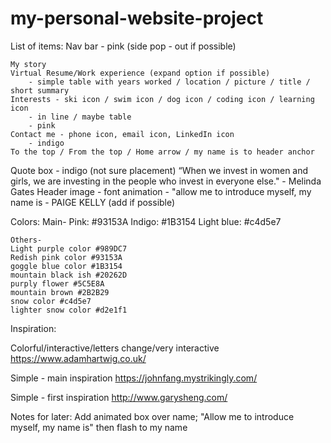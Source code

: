 # my-personal-website-project

List of items:
Nav bar - pink (side pop - out if possible)

    My story
    Virtual Resume/Work experience (expand option if possible)
        - simple table with years worked / location / picture / title / short summary
    Interests - ski icon / swim icon / dog icon / coding icon / learning icon
        - in line / maybe table
        - pink
    Contact me - phone icon, email icon, LinkedIn icon
        - indigo
    To the top / From the top / Home arrow / my name is to header anchor

Quote box - indigo (not sure placement)
    “When we invest in women and girls, we are investing in the people who invest in everyone else." - Melinda Gates
Header image - font animation - "allow me to introduce myself, my name is - PAIGE KELLY (add if possible)

Colors:
    Main-
    Pink: #93153A
    Indigo: #1B3154
    Light blue: #c4d5e7

    Others-
    Light purple color #989DC7 
    Redish pink color #93153A
    goggle blue color #1B3154
    mountain black ish #20262D
    purply flower #5C5E8A
    mountain brown #2B2B29
    snow color #c4d5e7
    lighter snow color #d2e1f1


Inspiration: 

Colorful/interactive/letters change/very interactive
https://www.adamhartwig.co.uk/

Simple - main inspiration
https://johnfang.mystrikingly.com/

Simple - first inspiration
http://www.garysheng.com/

Notes for later:
Add animated box over name; "Allow me to introduce myself, my name is" then flash to my name